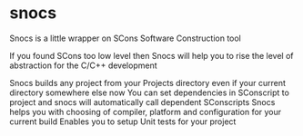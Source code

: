 snocs
=====

Snocs is a little wrapper on SCons Software Construction tool

If you found SCons too low level then Snocs will help you to rise the level of abstraction for the C/C++ development

Snocs builds any project from your Projects directory even if your current directory somewhere else now
You can set dependencies in SConscript to project and snocs will automatically call dependent SConscripts
Snocs helps you with choosing of compiler, platform and configuration for your current build
Enables you to setup Unit tests for your project
